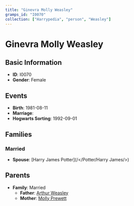 ```yaml
---
title: "Ginevra Molly Weasley"
gramps_id: "I0070"
collection: ["Harrypedia", "person", "Weasley"]
---
```


# Ginevra Molly Weasley

## Basic Information

- **ID**: I0070
- **Gender**: Female

## Events

- **Birth**: 1981-08-11
- **Marriage**: 
- **Hogwarts Sorting**: 1992-09-01

## Families

### Married

- **Spouse**: [Harry James Potter](/</Potter/Harry James/>)

## Parents

- **Family**: Married
  - **Father**: [Arthur Weasley](//Weasley/Arthur/)
  - **Mother**: [Molly Prewett](//Prewett/Molly/)

